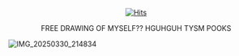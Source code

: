<p align="center">
<a href="https://hits.sh/github.com/RadioheadLover/hits/"><img alt="Hits" src="https://hits.sh/github.com/RadioheadLover/hits.svg?label=woowies&color=9f9f9f"/></a>

<p align="center">
FREE DRAWING OF MYSELF?? HGUHGUH TYSM POOKS

![IMG_20250330_214834](https://github.com/user-attachments/assets/748ac040-df66-44ca-ab61-2e8aacdb7e69)

